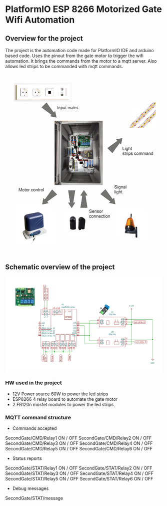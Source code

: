 # PlatformIO ESP 8266 Motorized Gate Wifi Automation

## Overview for the project

The project is the automation code made for PlatformIO IDE and arduino based code.
Uses the pinout from the gate motor to trigger the wifi automation.
It brings the commands from the motor to a mqtt server.
Also allows led strips to be commanded with mqtt commands.

![Automation box image](https://github.com/tinel-c/PlatformIO_ESP8266_Second_gate_automation/blob/main/img/Gate_automation.png?raw=true)

## Schematic overview of the project

![Automation box image](https://github.com/tinel-c/PlatformIO_ESP8266_Second_gate_automation/blob/main/img/Second_gate_automation_schematic.png?raw=true)

### HW used in the project

* 12V Power source 60W to power the led strips
* ESP8266 4 relay board to automate the gate motor
* 2 FR120n mosfet modules to power the led strips

### MQTT command structure

* Commands accepted

SecondGate/CMD/Relay1               ON / OFF
SecondGate/CMD/Relay2               ON / OFF
SecondGate/CMD/Relay3               ON / OFF
SecondGate/CMD/Relay4               ON / OFF
SecondGate/CMD/Relay5               ON / OFF
SecondGate/CMD/Relay6               ON / OFF

* Status reports

SecondGate/STAT/Relay1              ON / OFF
SecondGate/STAT/Relay2              ON / OFF
SecondGate/STAT/Relay3              ON / OFF
SecondGate/STAT/Relay4              ON / OFF
SecondGate/STAT/Relay5              ON / OFF
SecondGate/STAT/Relay6              ON / OFF

* Debug messages

SecondGate/STAT/message
